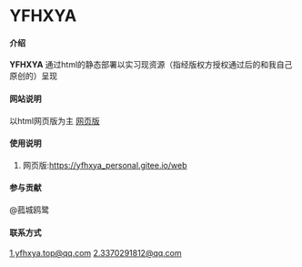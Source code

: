 # YFHXYA

#### 介绍
**YFHXYA**
通过html的静态部署以实习现资源（指经版权方授权通过后的和我自己原创的）呈现

#### 网站说明

以html网页版为主 [网页版](https://yfhxya_personal.gitee.io/web)

#### 使用说明

1.  网页版:https://yfhxya_personal.gitee.io/web


#### 参与贡献
 @菰城鸥鹭
#### 联系方式
1.yfhxya.top@qq.com
2.3370291812@qq.com